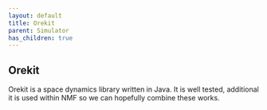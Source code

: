```yaml
---
layout: default
title: Orekit
parent: Simulator
has_children: true
---
```



## Orekit

Orekit is a space dynamics library written in Java. It is well tested, additional it is used within NMF so we can hopefully combine these works.

